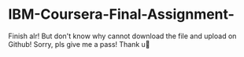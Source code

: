 # IBM-Coursera-Final-Assignment-
Finish alr! But don't know why cannot download the file and upload on Github! Sorry, pls give me a pass! Thank u🙏

